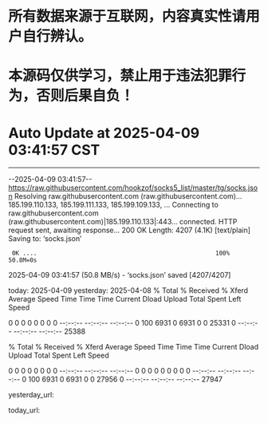 # 所有数据来源于互联网，内容真实性请用户自行辨认。

# 本源码仅供学习，禁止用于违法犯罪行为，否则后果自负！

# Auto Update  at 2025-04-09 03:41:57 CST
------------------------------------------------
--2025-04-09 03:41:57--  https://raw.githubusercontent.com/hookzof/socks5_list/master/tg/socks.json
Resolving raw.githubusercontent.com (raw.githubusercontent.com)... 185.199.110.133, 185.199.111.133, 185.199.109.133, ...
Connecting to raw.githubusercontent.com (raw.githubusercontent.com)|185.199.110.133|:443... connected.
HTTP request sent, awaiting response... 200 OK
Length: 4207 (4.1K) [text/plain]
Saving to: ‘socks.json’

     0K ....                                                  100% 50.8M=0s

2025-04-09 03:41:57 (50.8 MB/s) - ‘socks.json’ saved [4207/4207]

today: 2025-04-09
yesterday: 2025-04-08
  % Total    % Received % Xferd  Average Speed   Time    Time     Time  Current
                                 Dload  Upload   Total   Spent    Left  Speed
  0     0    0     0    0     0      0      0 --:--:-- --:--:-- --:--:--     0100  6931    0  6931    0     0  25331      0 --:--:-- --:--:-- --:--:-- 25388

  % Total    % Received % Xferd  Average Speed   Time    Time     Time  Current
                                 Dload  Upload   Total   Spent    Left  Speed
  0     0    0     0    0     0      0      0 --:--:-- --:--:-- --:--:--     0  0     0    0     0    0     0      0      0 --:--:-- --:--:-- --:--:--     0100  6931    0  6931    0     0  27956      0 --:--:-- --:--:-- --:--:-- 27947

yesterday_url:

today_url:

